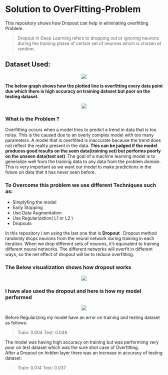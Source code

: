 # Solution to OverFitting-Problem
This repository shows how Dropout can help in eliminating overfitting Problem.
> Dropout in Deep Learning refers to dropping out or ignoring neurons during the training phase of certain set of neurons which is chosen at random.

## Dataset Used: 

<p align="center">
  <img src="https://github.com/vedantgoswami/OverFitting-Problem/blob/main/Images/dataset.png">
</p>

<p>
<b>The below graph shows how the plotted line is overfitting every data point due which there is high accuracy on training dataset but poor on the testing dataset.</b>
</p>

<p align="center">
  <img src="https://github.com/vedantgoswami/OverFitting-Problem/blob/main/Images/overfitting.png">
</p>
<p>
  <h3> What is the Problem ? </h3>
    Overfitting occurs when a model tries to predict a trend in data that is too noisy. This is the caused due to an overly complex model with too many parameters. A model that is overfitted is inaccurate because the trend does not reflect the reality present in the data. <b> This can be judged if the model produces good results on the seen data(training set) but performs poorly on the unseen data(test set) </b> .The goal of a machine learning model is to generalize well from the training data to any data from the problem domain. This is very important as we want our model to make predictions in the future on data that it has never seen before.
 </p>    
<h3> To Overcome this problem we use different Techniques such as: </h3>

- Simplyfing the model
- Early Stopping
- Use Data Augmentation
- Use Regularization( L1 or L2 )
- Dropouts

<p>
In this repository i am using the last one that is <b> Dropout </b>.
Dropout method randomly drops neurons from the neural network during training in each iteration. When we drop different sets of neurons, it’s equivalent to training different neural networks. The different networks will overfit in different ways, so the net effect of dropout will be to reduce overfitting.
</p>

<h3> The Below visualization shows how dropout works</h3>

<p align="center">
  <img src="https://github.com/vedantgoswami/OverFitting-Problem/blob/main/Images/GIF.gif">
</p>

<h3> I have also used the dropout and here is how my model performed </h3>
<p align="center">
  <img src="https://github.com/vedantgoswami/OverFitting-Problem/blob/main/Images/dropout.png">
</p>

Before Regularizing my model have an error on training and testing dataset as follows:
> Train: 0.004
> Test: 0.046

The model was having high accuracy on training but was performimg very poor on test dataset which was the sure shot case of Overfitting.<br>
After a Dropout on hidden layer there was an increase in accuracy of testing dataset:
> Train: 0.014
> Test: 0.037


  
